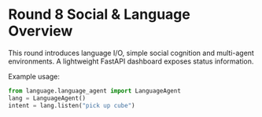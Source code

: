 # Round 8 Social & Language Overview

This round introduces language I/O, simple social cognition and multi-agent
environments.  A lightweight FastAPI dashboard exposes status information.

Example usage:

```python
from language.language_agent import LanguageAgent
lang = LanguageAgent()
intent = lang.listen("pick up cube")
```
